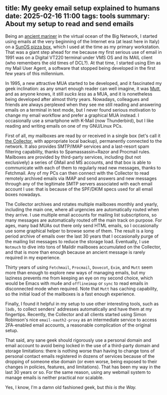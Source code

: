 title: My geeky email setup explained to humans
date: 2025-02-16 11:00
tags: tools 
summary: About my setup to read and send emails
---

Being an [ancient
mariner](https://en.wikipedia.org/wiki/The_Rime_of_the_Ancient_Mariner) in the
virtual ocean of the Big Network, I started using emails at the very beginning
of the Internet era (at least here in Italy) on a 
[SunOS pizza box](https://blog.pizzabox.computer/pizzaboxes/sparcstation/), 
which I used at the time as my primary workstation. That was a giant step ahead
for me because my first serious use of email in 1991 was on a Digital VT220
terminal under VMS OS and its MAIL client (who remembers the old times of DCL?).
At that time, I started using Elm as my Mail User Agent, a software that stopped
being developed in the first few years of this millennium.

In 1995, a new attractive MUA started to be developed, and it fascinated my geek
inclination: as any smart enough reader can well imagine, it was
[Mutt](https://www.mutt.org/), and as anyone knows, it still _sucks less_ as a
MUA, and it is nonetheless being developed after almost thirty years. Nowadays,
colleagues and friends are always perplexed when they see me still reading and
answering emails on a terminal in text mode, but I never found serious
motivation to change my email workflow and prefer a graphical MUA instead. I
occasionally use a smartphone with K-Mail (now Thunderbird), but I like reading
and writing emails on one of my GNU/Linux PCs.

First of all, my mailboxes are read by or received in a single box (let's call
it [the Collector](https://en.wikipedia.org/wiki/The_Collector), with
appropriate local backup), permanently connected to the network. It also
provides SMTP/IMAP services and a last-resort spam filtering capability, thanks
to Spamassassin+Razor and Procmail rules. Mailboxes are provided by third-party
services, including (but not exclusively) a series of GMail and MS accounts, and
that box is able to communicate with each of them to regularly read new
messages, thanks to Fetchmail.  Any of my PCs can then connect with the
Collector to read remotely archived emails via IMAP and send answers and new
messages through any of the legitimate SMTP servers associated with each email
account I use: that is because of the SPF/DKIM specs used for all email boxes
nowadays.

The Collector archives and rotates multiple mailboxes monthly and yearly,
including the main one, where all urgencies are automatically routed when they
arrive. I use multiple email accounts for mailing list subscriptions, so many
messages are automatically routed off the main track on purpose. For ages, many
bad MUAs out there only send HTML emails, so I occasionally use some graphical
helper to browse some of them. The result is a long period archive of emails
over the last 30 years that I occasionally purge of the mailing list messages to
reduce the storage load. Eventually, I use `Notmuch` to dive into tons of
Maildir mailboxes accumulated on the Collector, and that is more than enough
because an ancient message is rarely required in my experience. 

Thirty years of using `Fetchmail`, `Procmail`, `Dovecot`, `Exim`, and `Mutt`
seem more than enough to explore new ways of managing emails, but my laziness
prevents me from keeping an eye on my second choice, which would be Emacs with
mu4e and `offlineimap` or `sync` to read emails in disconnected mode when
required. Note that `Mutt` has caching capability, so the initial load of the
mailboxes is a fast enough experience.
 
 Finally, I found it helpful in my setup to use other interesting tools, such as
 `lbdb,` to collect senders' addresses automatically and have them at my
 fingertips. Recently, the Collector and all clients started using Simon
 Robinson's nice `email-oauth2-proxy` as an intermediate service to access
 2FA-enabled email accounts, a reasonable complication of the original setup.

 That said, any sane geek should rigorously use a personal domain and email
 account to avoid being locked in the use of a third-party domain and storage
 limitations: there is nothing worse than having to change tons of personal
 contact emails registered in dozens of services because of the dropping of
 someone else domain (or even worse, being exposed to their changes in policies,
 features, and limitations). That has been my way in the last 30 years or so.
 For the same reason, using any webmail system to manage emails is neither
 practical nor scalable.

 Yes, I know, I'm a damn old fashioned geek, but _this is the Way._

